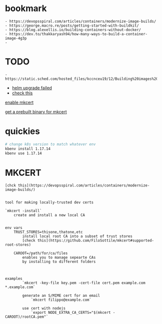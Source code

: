 # bookmark
    - https://devopsspiral.com/articles/containers/modernize-image-builds/
    - https://george.macro.re/posts/getting-started-with-buildkit/
    - https://blog.alexellis.io/building-containers-without-docker/
    - https://dev.to/thakkaryash94/how-many-ways-to-build-a-container-image-4g3p
    -


# TODO
    - https://static.sched.com/hosted_files/kccnceu19/12/Building%20images%20%20efficiently%20and%20securely%20on%20Kubernetes%20with%20BuildKit.pdf


- [helm upgrade failed](https://medium.com/nerd-for-tech/kubernetes-helm-error-upgrade-failed-another-operation-install-upgrade-rollback-is-in-progress-52ea2c6fcda9)
- [check this](https://github.com/moby/buildkit/tree/master/examples/kubernetes)

[enable mkcert](https://github.com/FiloSottile/mkcert#installation)

[get a prebuilt binary for mkcert](https://github.com/FiloSottile/mkcert/releases)

# quickies

```sh
# change k8s version to match whatever env
kbenv install 1.17.14
kbenv use 1.17.14


```
# MKCERT
    [chck this](https://devopsspiral.com/articles/containers/modernize-image-builds/)


    tool for making locally-trusted dev certs

    `mkcert -install`
        create and install a new local CA


    env vars
        TRUST_STORES=thisone,thatone,etc
            install local root CA into a subset of trust stores
            [check this](https://github.com/FiloSottile/mkcert#supported-root-stores)

        CAROOT=/path/for/ca/files
            enables you to manage sepearte CAs
            by installing to different folders



    examples
            `mkcert -key-file key.pem -cert-file cert.pem example.com *.example.com`

            generate an S/MIME cert for an email
                `mkcert filippo@example.com`

            use cert with nodejs
                `export NODE_EXTRA_CA_CERTS="$(mkcert -CAROOT)/rootCA.pem"`
